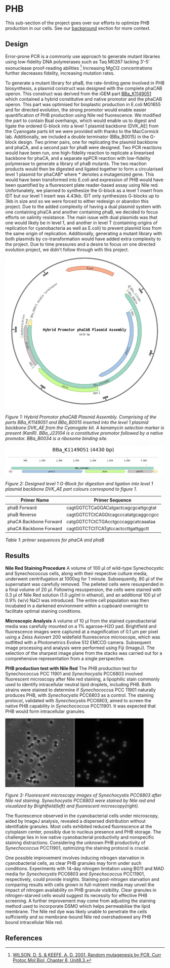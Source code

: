 # PHB

This sub-section of the project goes over our efforts to optimize PHB production in our cells. See our [background](https://idec-teams.github.io/2023_Edinburgh/project/background/) section for more context. 

## Design

Error-prone PCR is a commonly use approach to generate mutant libraries using low-fidelity DNA polymerases such as Taq M0267 lacking 3’-5’ exonuclease proof-reading abilities [^1] Increasing MgCl­2 concentrations further decreases fidelity, increasing mutation rates. 

To generate a mutant library for phaB, the rate-limiting gene involved in PHB biosynthesis, a plasmid construct was designed with the complete phaCAB operon. This construct was derived from the iGEM part [BBa_K1149051](https://parts.igem.org/Part:BBa_K1149051) which contained a hybrid constitutive and native promotor and the phaCAB operon. This part was optimised for bioplastic production in E.coli MG1655 and for directed evolution, the strong promotor would enable easier quantification of PHB production using Nile red fluorescence. We modified the part to contain BsaI overhangs, which would enable us to digest and ligate the ordered G-block into a level 1 plasmid backbone (DVK_AE) from the Cyanogate parts kit we were provided with thanks to the MacCormick lab. Additionally, we included a double terminator (BBa_B0015) in the G-block design. Two primer pairs, one for replicating the plasmid backbone and phaCA, and a second pair for phaB were designed. Two PCR reactions would have been run, one high-fidelity reaction to replicate a linearised backbone for phaCA, and a separate epPCR reaction with low-fidelity polymerase to generate a library of phaB mutants. The two reaction products would then be digested and ligated together to form a circularised level 1 plasmid for phaCAB* where * denotes a mutagenized gene. This would have been transformed into E.coli and expression of PHB would have been quantified by a fluorescent plate reader-based assay using Nile red. Unfortunately, we planned to synthesize the G-block as a level 1 insert from IDT but our level 1 insert was 4.43kb. IDT only synthesizes G-blocks up to 3kb in size and so we were forced to either redesign or abandon this project. Due to the added complexity of having a dual plasmid system with one containing phaCA and another containing phaB, we decided to focus efforts on salinity resistance. The main issue with dual plasmids was that one would likely be in level 1, and another in level T (containing origins of replication for cyanobacteria as well as E.coli) to prevent plasmid loss from the same origin of replication. Additionally, generating a mutant library with both plasmids by co-transformation would have added extra complexity to the project. Due to time pressures and a desire to focus on one directed evolution project, we didn’t follow through with this project.

![phaCAB_plasmid](https://raw.githubusercontent.com/idec-teams/2023_Edinburgh/main/figures/phaCAB_plasmid.jpg)

*Figure 1: Hybrid Promotor phaCAB Plasmid Assembly. Comprising of the parts BBa_K1149051 and BBa_B0015 inserted into the level 1 plasmid backbone DVK_AE from the Cyanogate kit. A kanamycin selection marker is present (KanR). BBa_J23104 is a constitutive promotor followed by a native promotor. BBa_B0034 is a ribosome binding site.*

![g_block](https://raw.githubusercontent.com/idec-teams/2023_Edinburgh/main/figures/g_block.jpg)

*Figure 2: Designed level 1 G-Block for digestion and ligation into level 1 plasmid backbone DVK_AE part colours correspond to figure 1.*

| Primer Name   | Primer Sequence   | 
| ------ | ---------- | 
| phaB Forward | cagtGGTCTCaGGACatgactcagcgcattgcgtat |
| phaB Reverse | cagtGGTCTCtCAGGtcagcccatatgcaggccgcc |
| phaCA Backbone Forward | catgGGTCTCtCTGAcctgcccaggcatcaaataa  |
| phaCA Backbone Forward | cagtGGTCTCtTCATgtccactccttgattggctt  |
*Table 1: primer sequences for phaCA and phaB*

## Results

**Nile Red Staining Procedure**
A volume of 100 μl of wild-type Synechocystic and Synechococcus cells, along with their respective culture media, underwent centrifugation at 1000xg for 1 minute. Subsequently, 80 μl of the supernatant was carefully removed. The pelleted cells were resuspended in a final volume of 20 μl. Following resuspension, the cells were stained with 0.3 μl of Nile Red solution (1.0 μg/ml in ethanol), and an additional 100 μl of 0.9% (w/v) NaCl was introduced. The entire cell population was then incubated in a darkened environment within a cupboard overnight to facilitate optimal staining conditions.

**Microscopic Analysis**
A volume of 10 μl from the stained cyanobacterial media was carefully mounted on a 1% agarose–H2O pad. Brightfield and fluorescence images were captured at a magnification of 0.1 μm per pixel using a Zeiss Axiovert 200 widefield fluorescence microscope, which was outfitted with a Photometrics Evolve 512 EMCCD camera. Subsequent image processing and analysis were performed using Fiji (ImageJ). The selection of the sharpest image plane from the stacks was carried out for a comprehensive representation from a single perspective.

**PHB production test with Nile Red**
The PHB production test for Synechococcus PCC 11901 and *Synechocystis* PCC6803 involved fluorescent microscopy after Nile red staining, a lipophilic stain commonly used to identify intracellular neutral lipid droplets, including PHB. Both strains were stained to determine if *Synechococcus* PCC 11901 naturally produces PHB, with *Synechocystis* PCC6803 as a control. The staining protocol, validated with *Synechocystis* PCC6803, aimed to screen the native PHB capability in *Synechococcus* PCC11901. It was expected that PHB would form intracellular granules.

![micro](https://raw.githubusercontent.com/idec-teams/2023_Edinburgh/main/figures/micro.jpg)

*Figure 3: Fluorescent microscopy images of Synechocystis PCC6803 after Nile red staining. Synechocystis PCC6803 were stained by Nile red and visualized by Brightfield(left) and fluorescent microscopy(right).*

The fluorescence observed in the cyanobacterial cells under microscopy, aided by ImageJ analysis, revealed a dispersed distribution without identifiable granules. Most cells exhibited reduced fluorescence at the cytoplasm center, possibly due to nucleus presence and PHB storage. The challenge lies in low native cyanobacterial productivity and nonspecific staining distractions. Considering the unknown PHB productivity of *Synechococcus* PCC11901, optimizing the staining protocol is crucial.

One possible improvement involves inducing nitrogen starvation in cyanobacterial cells, as clear PHB granules may form under such conditions. Experiments with 14-day nitrogen limitation using BG11 and MAD media for *Synechocystis* PCC6803 and *Synechococcus* PCC11901, respectively, could provide insights. Staining post-nitrogen starvation and comparing results with cells grown in full-nutrient media may unveil the impact of nitrogen availability on PHB granule visibility. Clear granules in nitrogen-starved cells would suggest its necessity for effective PHB screening.
A further improvement may come from adjusting the staining method used to incorporate DSMO which helps permeabilise the lipid membrane. The Nile red dye was likely unable to penetrate the cells sufficiently and so membrane-bound Nile red overshadowed any PHB bound intracellular Nile red. 

## References

[^1]: [WILSON, D. S. & KEEFE, A. D. 2001. Random mutagenesis by PCR. Curr Protoc Mol Biol, Chapter 8, Unit8.3.](https://pubmed.ncbi.nlm.nih.gov/18265275/)
